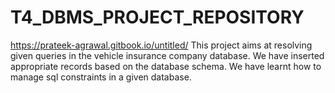 # T4_DBMS_PROJECT_REPOSITORY
https://prateek-agrawal.gitbook.io/untitled/
This project aims at resolving given queries in the vehicle insurance company database. We have inserted appropriate records based on the database schema. We have learnt how to manage sql constraints in a given database.
